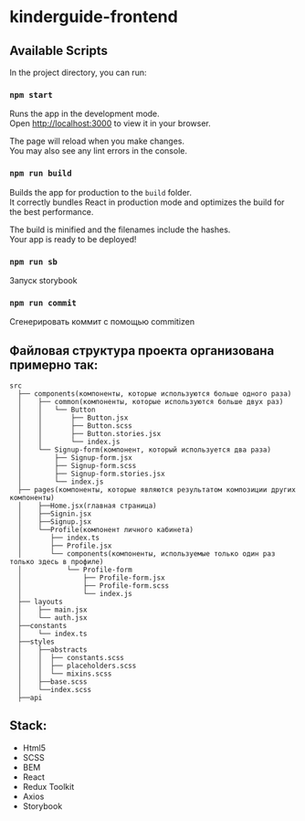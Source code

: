 # kinderguide-frontend

## Available Scripts

In the project directory, you can run:

### `npm start`

Runs the app in the development mode.\
Open [http://localhost:3000](http://localhost:3000) to view it in your browser.

The page will reload when you make changes.\
You may also see any lint errors in the console.

### `npm run build`

Builds the app for production to the `build` folder.\
It correctly bundles React in production mode and optimizes the build for the best performance.

The build is minified and the filenames include the hashes.\
Your app is ready to be deployed!

### `npm run sb`

Запуск storybook

### `npm run commit`

Сгенерировать коммит с помощью commitizen

## Файловая структура проекта организована примерно так:

```
src
  ├── components(компоненты, которые используются больше одного раза)
  │    ├── common(компоненты, которые используются больше двух раз)
  │    │   └── Button
  │    │       ├── Button.jsx
  │    │       ├── Button.scss
  │    │       ├── Button.stories.jsx
  │    │       └── index.js
  │    └── Signup-form(компонент, который используется два раза)
  │        ├── Signup-form.jsx
  │        ├── Signup-form.scss
  │        ├── Signup-form.stories.jsx
  │        └── index.js
  ├── pages(компоненты, которые являются результатом композиции других компоненты)
  │    ├──Home.jsx(главная страница)
  │    ├──Signin.jsx
  │    ├──Signup.jsx
  │    └──Profile(компонент личного кабинета)
  │       ├── index.ts
  │       ├── Profile.jsx
  │       └── components(компоненты, используемые только один раз только здесь в профиле)
  │           └── Profile-form
  │               ├── Profile-form.jsx
  │               ├── Profile-form.scss
  │               └── index.js
  ├── layouts
  │    ├── main.jsx
  │    └── auth.jsx
  ├──constants
  │    └── index.ts
  ├──styles
  │    ├──abstracts
  │    │  ├── constants.scss
  │    │  ├── placeholders.scss
  │    │  └── mixins.scss
  │    ├──base.scss
  │    └──index.scss
  ├──api
```

## Stack:

- Html5
- SCSS
- BEM
- React
- Redux Toolkit
- Axios
- Storybook
